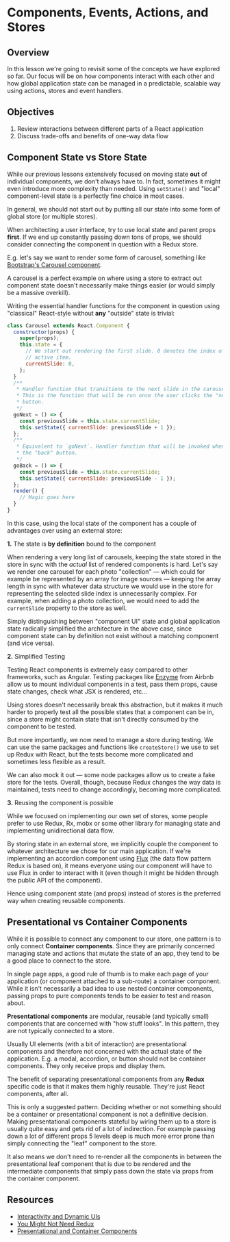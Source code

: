 # Components, Events, Actions, and Stores

## Overview

In this lesson we're going to revisit some of the concepts we have explored so
far. Our focus will be on how components interact with each other and how global
application state can be managed in a predictable, scalable way using actions,
stores and event handlers.

## Objectives

1. Review interactions between different parts of a React application
2. Discuss trade-offs and benefits of one-way data flow

## Component State vs Store State

While our previous lessons extensively focused on moving state **out** of
individual components, we don't always have to. In fact, sometimes it might even
introduce more complexity than needed. Using `setState()` and "local"
component-level state is a perfectly fine choice in most cases.

In general, we should not start out by putting all our state into some form of
global store (or multiple stores).

When architecting a user interface, try to use local state and parent props
**first**. If we end up constantly passing down tons of props, we should
consider connecting the component in question with a Redux store.

E.g. let's say we want to render some form of carousel, something like
[Bootstrap's Carousel component](https://getbootstrap.com/docs/4.0/components/carousel/).

A carousel is a perfect example on where using a store to extract out component
state doesn't necessarily make things easier (or would simply be a massive
overkill).

Writing the essential handler functions for the component in question using
"classical" React-style without **any** "outside" state is trivial:

```js
class Carousel extends React.Component {
  constructor(props) {
    super(props);
    this.state = {
      // We start out rendering the first slide. 0 denotes the index of the
      // active item.
      currentSlide: 0,
    };
  }
  /**
   * Handler function that transitions to the next slide in the carousel.
   * This is the function that will be run once the user clicks the "next"
   * button.
   */
  goNext = () => {
    const previousSlide = this.state.currentSlide;
    this.setState({ currentSlide: previousSlide + 1 });
  };
  /**
   * Equivalent to `goNext`. Handler function that will be invoked when clicking
   * the "back" button.
   */
  goBack = () => {
    const previousSlide = this.state.currentSlide;
    this.setState({ currentSlide: previousSlide - 1 });
  };
  render() {
    // Magic goes here
  }
}
```

In this case, using the local state of the component has a couple of advantages
over using an external store:

**1.** The state is **by definition** bound to the component

When rendering a very long list of carousels, keeping the state stored in the
store in sync with the _actual_ list of rendered components is hard. Let's
say we render one carousel for each photo "collection" — which could for
example be represented by an array for image sources — keeping the array
length in sync with whatever data structure we would use in the store for
representing the selected slide index is unnecessarily complex. For example,
when adding a photo collection, we would need to add the `currentSlide`
property to the store as well.

Simply distinguishing between "component UI" state and global application
state radically simplified the architecture in the above case, since
component state can by definition not exist without a matching component (and
vice versa).

**2.** Simplified Testing

Testing React components is extremely easy compared to other frameworks, such
as Angular. Testing packages like [Enzyme][] from Airbnb allow us to mount
individual components in a test, pass them props, cause state changes, check
what JSX is rendered, etc...

[enzyme]: https://airbnb.io/enzyme/

Using stores doesn't necessarily break this abstraction, but it makes it much
harder to properly test all the possible states that a component can be in,
since a store might contain state that isn't directly consumed by the
component to be tested.

But more importantly, we now need to manage a store during testing. We can
use the same packages and functions like `createStore()` we use to set up
Redux with React, but the tests become more complicated and sometimes less
flexible as a result.

We can also mock it out &mdash; some node packages allow us to create a fake
store for the tests. Overall, though, because Redux changes the way data is
maintained, tests need to change accordingly, becoming more complicated.

**3.** Reusing the component is possible

While we focused on implementing our own set of stores, some people prefer
to use Redux, Rx, mobx or some other library for managing state and
implementing unidirectional data flow.

By storing state in an external store, we implicitly couple the component to
whatever architecture we chose for our main application. If we're
implementing an accordion component using [Flux][] (the data flow pattern Redux
is based on), it means everyone using our component will have to use Flux in
order to interact with it (even though it might be hidden through the public
API of the component).

[flux]: https://facebook.github.io/flux/

Hence using component state (and props) instead of stores is the preferred
way when creating reusable components.

## Presentational vs Container Components

While it is possible to connect any component to our store, one pattern is to
only connect **Container components**. Since they are primarily concerned
managing state and actions that mutate the state of an app, they tend to be a
good place to connect to the store.

In single page apps, a good rule of thumb is to make each page of your
application (or component attached to a sub-route) a container component. While
it isn't necessarily a bad idea to use nested container components, passing
props to pure components tends to be easier to test and reason about.

**Presentational components** are modular, reusable (and typically small)
components that are concerned with "how stuff looks". In this pattern, they are
not typically connected to a store.

Usually UI elements (with a bit of interaction) are presentational components
and therefore not concerned with the actual state of the application. E.g. a
modal, accordion, or button should not be container components. They only
receive props and display them.

The benefit of separating presentational components from any **Redux** specific
code is that it makes them highly reusable. They're just React components, after
all.

This is only a suggested pattern. Deciding whether or not something should be a
container or presentational component is not a definitive decision. Making
presentational components stateful by wiring them up to a store is usually quite
easy and gets rid of a lot of indirection. For example passing down a lot of
different props 5 levels deep is much more error prone than simply connecting
the "leaf" component to the store.

It also means we don't need to re-render all the components in between the
presentational leaf component that is due to be rendered and the intermediate
components that simply pass down the state via props from the container
component.

## Resources

- [Interactivity and Dynamic UIs](https://facebook.github.io/react/docs/interactivity-and-dynamic-uis.html)
- [You Might Not Need Redux](https://medium.com/@dan_abramov/you-might-not-need-redux-be46360cf367#.7v3xs9al2)
- [Presentational and Container Components](https://medium.com/@dan_abramov/smart-and-dumb-components-7ca2f9a7c7d0#.jp0dni40i)
